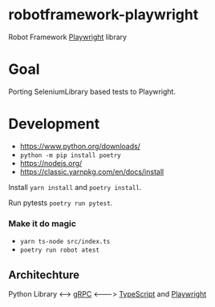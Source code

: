# robotframework-playwright

Robot Framework [Playwright](https://playwright.dev/) library

# Goal

Porting SeleniumLibrary based tests to Playwright.

# Development

- https://www.python.org/downloads/
- `python -m pip install poetry`
- https://nodejs.org/
- https://classic.yarnpkg.com/en/docs/install

Install `yarn install` and `poetry install`.

Run pytests `poetry run pytest`.

### Make it do magic

- `yarn ts-node src/index.ts`
- `poetry run robot atest`

## Architechture

Python Library <--> [gRPC](https://grpc.io/) <---> [TypeScript](https://www.typescriptlang.org/) and [Playwright](https://playwright.dev/)
